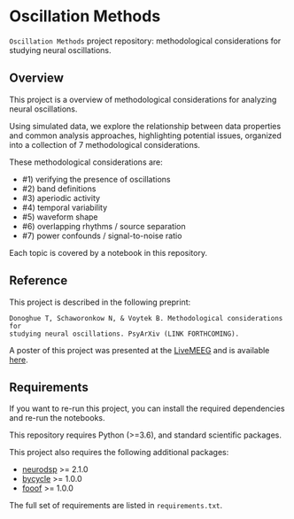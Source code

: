 # Oscillation Methods

`Oscillation Methods` project repository: methodological considerations for studying neural oscillations.

## Overview

This project is a overview of methodological considerations for analyzing neural oscillations.

Using simulated data, we explore the relationship between data properties and common analysis approaches, highlighting potential issues, organized into a collection of 7 methodological considerations.

These methodological considerations are:
- #1) verifying the presence of oscillations
- #2) band definitions
- #3) aperiodic activity
- #4) temporal variability
- #5) waveform shape
- #6) overlapping rhythms / source separation
- #7) power confounds / signal-to-noise ratio

Each topic is covered by a notebook in this repository.

## Reference

This project is described in the following preprint:

    Donoghue T, Schaworonkow N, & Voytek B. Methodological considerations for
    studying neural oscillations. PsyArXiv (LINK FORTHCOMING).

A poster of this project was presented at the
[LiveMEEG](https://livemeeg2020.org/)
and is available
[here](https://www.dropbox.com/s/jz9fpdk4v8am18h/Donoghue%26Voytek-ConsiderationsMeasuringNeuralOscillations.pdf?dl=0).

## Requirements

If you want to re-run this project, you can install the required dependencies and re-run the notebooks.

This repository requires Python (>=3.6), and standard scientific packages.

This project also requires the following additional packages:

- [neurodsp](https://github.com/neurodsp-tools/neurodsp) >= 2.1.0
- [bycycle](https://github.com/bycycle-tools/bycycle) >= 1.0.0
- [fooof](https://github.com/fooof-tools/fooof) >= 1.0.0

The full set of requirements are listed in `requirements.txt`.
